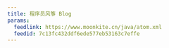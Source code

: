 ```yaml
---
title: 程序员风筝 Blog
params:
  feedlink: https://www.moonkite.cn/java/atom.xml
  feedid: 7c13fc432ddf6ede577eb53163c7effe
---
```

